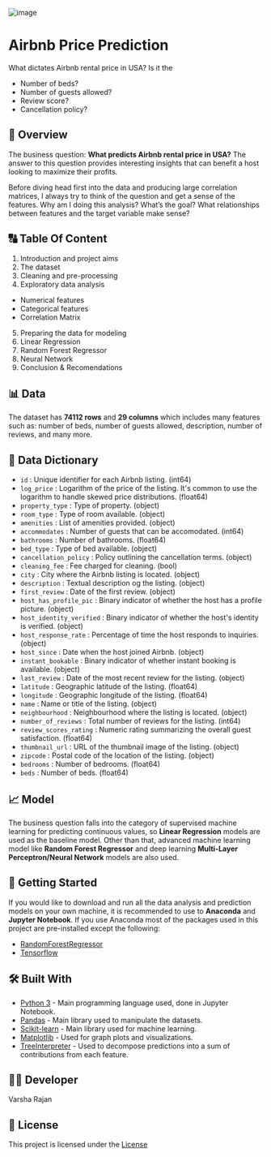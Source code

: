 ![image](https://pluspng.com/img-png/airbnb-logo-png-airbnb-logo-1600.png)



# **Airbnb Price Prediction**
What dictates Airbnb rental price in USA? Is it the
  - Number of beds?
  - Number of guests allowed?
  - Review score?
  - Cancellation policy?

## 📖 **Overview**
The business question: **What predicts Airbnb rental price in USA?**
The answer to this question provides interesting insights that can benefit a host looking to maximize their profits.

Before diving head first into the data and producing large correlation matrices, I always try to think of the question and get a sense of the features. Why am I doing this analysis? What’s the goal? What relationships between features and the target variable make sense?

## 🔠 **Table Of Content**
1. Introduction and project aims
2. The dataset
3. Cleaning and pre-processing
4. Exploratory data analysis
 - Numerical features
 - Categorical features
 - Correlation Matrix
5. Preparing the data for modeling
6. Linear Regression
7. Random Forest Regressor
8. Neural Network
9. Conclusion & Recomendations      


## 📊 **Data**
The dataset has **74112 rows** and **29 columns** which includes many features such as: number of beds, number of guests allowed, description, number of reviews, and many more.

## 📑 **Data Dictionary**
  - `id` : Unique identifier for each Airbnb listing. (int64)
  - `log_price` : Logarithm of the price of the listing. It's common to use the logarithm to handle skewed price distributions. (float64)
  - `property_type` : Type of property. (object)
  - `room_type` : Type of room available. (object)
  - `amenities` : List of amenities provided. (object)
  - `accommodates` : Number of guests that can be accomodated. (int64)
  - `bathrooms` : Number of bathrooms. (float64)
  - `bed_type` : Type of bed available. (object)
  - `cancellation_policy` : Policy outlining the cancellation terms. (object)
  - `cleaning_fee` : Fee charged for cleaning. (bool)
  - `city` : City where the Airbnb listing is located. (object)
  - `description` : Textual description og the listing. (object)
  - `first_review` : Date of the first review. (object)
  - `host_has_profile_pic` : Binary indicator of whether the host has a profile picture. (object)
  - `host_identity_verified` : Binary indicator of whether the host's identity is verified. (object)
  - `host_response_rate` : Percentage of time the host responds to inquiries. (object)
  - `host_since` : Date when the host joined Airbnb. (object)
  - `instant_bookable` : Binary indicator of whether instant booking is available. (object)
  - `last_review` : Date of the most recent review for the listing. (object)
  - `latitude` : Geographic latitude of the listing. (float64)
  - `longitude` : Geographic longitude of the listing. (float64)
  - `name` : Name or title of the listing. (object)
  - `neighbourhood` : Neighbourhood where the listing is located. (object)
  - `number_of_reviews` : Total number of reviews for the listing. (int64)
  - `review_scores_rating` : Numeric rating summarizing the overall guest satisfaction. (float64)
  - `thumbnail_url` : URL of the thumbnail image of the listing. (object)
  - `zipcode` : Postal code of the location of the listing. (object)
  - `bedrooms` :  Number of bedrooms. (float64)
  - `beds` : Number of beds. (float64)

## 📈 **Model**
The business question falls into the category of supervised machine learning for predicting continuous values, so **Linear Regression** models are used as the baseline model. Other than that, advanced machine learning model like **Random Forest Regressor** and deep learning **Multi-Layer Perceptron/Neural Network** models are also used.

## 🚀 **Getting Started**
If you would like to download and run all the data analysis and prediction models on your own machine, it is recommended to use to **Anaconda** and **Jupyter Notebook**. If you use Anaconda most of the packages used in this project are pre-installed except the following:
 - [RandomForestRegressor](https://scikit-learn.org/stable/modules/generated/sklearn.ensemble.RandomForestRegressor.html)
 - [Tensorflow](https://www.tensorflow.org/resources/libraries-extensions)

## 🛠️ **Built With**
  - [Python 3](http://www.python.org/) - Main programming language used, done in Jupyter Notebook.
  - [Pandas](https://pandas.pydata.org/) - Main library used to manipulate the datasets.
  - [Scikit-learn](https://scikit-learn.org/stable/) - Main library used for machine learning.
  - [Matplotlib](https://matplotlib.org/) - Used for graph plots and visualizations.
  - [TreeInterpreter](https://pypi.org/project/treeinterpreter/) - Used to decompose predictions into a sum of contributions from each feature.

## 👩‍💻 **Developer**
Varsha Rajan

## 🪪 **License**
This project is licensed under the [License](https://opensource.org/license/mit)





